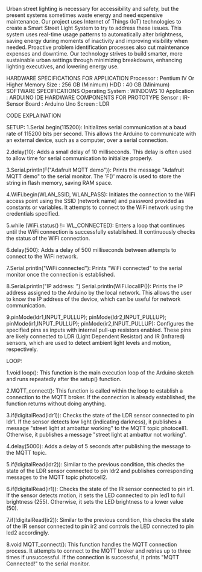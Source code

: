 Urban street lighting is necessary for accessibility and safety, but the present systems sometimes waste energy and need expensive maintenance. Our project uses Internet of Things (IoT) technologies to create 
a Smart Street Light System to try to address these issues. This system uses real-time usage patterns to automatically alter brightness, saving energy during moments of inactivity and improving visibility when 
needed. Proactive problem identification processes also cut maintenance expenses and downtime. Our technology strives to build smarter, more sustainable urban settings through minimizing breakdowns, enhancing 
lighting executives, and lowering energy use.

HARDWARE SPECIFICATIONS FOR APPLICATION
  Processor : Pentium IV Or Higher
  Memory Size : 256 GB (Minimum)
  HDD : 40 GB (Minimum)
SOFTWARE SPECIFICATIONS
  Operating System : WINDOWS 10
  Application : ARDUINO IDE
HARDWARE COMPONENTS FOR PROTOTYPE
  Sensor : IR-Sensor
  Board : Arduino Uno
  Screen : LDR



  CODE EXPLAINATION

  SETUP:
1.Serial.begin(115200): Initializes serial communication at a baud rate of 115200 bits per second. This allows the Arduino to communicate with an external device, such as a computer, over a serial connection.

2.delay(10): Adds a small delay of 10 milliseconds. This delay is often used to allow time for serial communication to initialize properly.

3.Serial.println(F("Adafruit MQTT demo")): Prints the message "Adafruit MQTT demo" to the serial monitor. The 'F()' macro is used to store the string in flash memory, saving RAM space.

4.WiFi.begin(WLAN_SSID, WLAN_PASS): Initiates the connection to the WiFi access point using the SSID (network name) and password provided as constants or variables. It attempts to connect to the WiFi network using the credentials specified.

5.while (WiFi.status() != WL_CONNECTED): Enters a loop that continues until the WiFi connection is successfully established. It continuously checks the status of the WiFi connection.

6.delay(500): Adds a delay of 500 milliseconds between attempts to connect to the WiFi network.

7.Serial.println("WiFi connected"): Prints "WiFi connected" to the serial monitor once the connection is established.

8.Serial.println("IP address: ") Serial.println(WiFi.localIP()): Prints the IP address assigned to the Arduino by the local network. This allows the user to know the IP address of the device, which can be useful for network communication.

9.pinMode(ldr1,INPUT_PULLUP); pinMode(ldr2,INPUT_PULLUP); pinMode(ir1,INPUT_PULLUP); pinMode(ir2,INPUT_PULLUP): Configures the specified pins as inputs with internal pull-up resistors enabled. These pins are likely connected to LDR (Light Dependent Resistor) and IR (Infrared) sensors, which are used to detect ambient light levels and motion, respectively.

LOOP:

1.void loop(): This function is the main execution loop of the Arduino sketch and runs repeatedly after the setup() function.

2.MQTT_connect(): This function is called within the loop to establish a connection to the MQTT broker. If the connection is already established, the function returns without doing anything.

3.if(!digitalRead(ldr1)): Checks the state of the LDR sensor connected to pin ldr1. If the sensor detects low light (indicating darkness), it publishes a message "street light at ambattur working" to the MQTT topic photocell1. Otherwise, it publishes a message "street light at ambattur not working".

4.delay(5000): Adds a delay of 5 seconds after publishing the message to the MQTT topic.

5.if(!digitalRead(ldr2)): Similar to the previous condition, this checks the state of the LDR sensor connected to pin ldr2 and publishes corresponding messages to the MQTT topic photocell2.

6.if(!digitalRead(ir1)): Checks the state of the IR sensor connected to pin ir1. If the sensor detects motion, it sets the LED connected to pin led1 to full brightness (255). Otherwise, it sets the LED brightness to a lower value (50).

7.if(!digitalRead(ir2)): Similar to the previous condition, this checks the state of the IR sensor connected to pin ir2 and controls the LED connected to pin led2 accordingly.

8.void MQTT_connect(): This function handles the MQTT connection process. It attempts to connect to the MQTT broker and retries up to three times if unsuccessful. If the connection is successful, it prints "MQTT Connected!" to the serial monitor.
